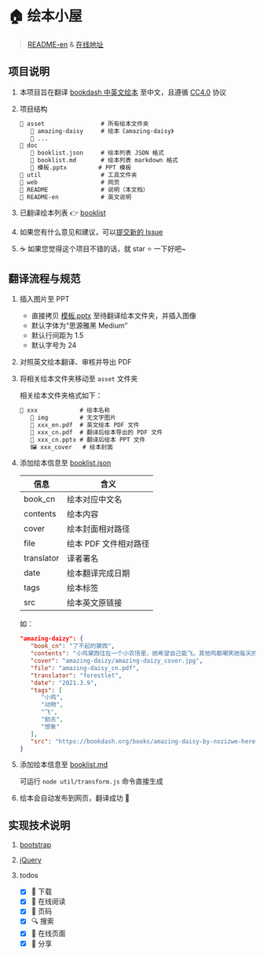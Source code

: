 # 🏠 绘本小屋

> [README-en](README-en.md) & [在线地址](https://forestlet.github.io/bookdash-cn)

## 项目说明

1. 本项目旨在翻译 [bookdash 中英文绘本](https://bookdash.org/books/?languages=en) 至中文，且遵循 [CC4.0](https://creativecommons.org/licenses/by/4.0/) 协议

2. 项目结构

   ```txt
   📂 asset                # 所有绘本文件夹
      📂 amazing-daisy     # 绘本《amazing-daisy》
      📂 ...
   📂 doc
      📄 booklist.json     # 绘本列表 JSON 格式
      📄 booklist.md       # 绘本列表 markdown 格式
      📄 模板.pptx         # PPT 模板
   📂 util                 # 工具文件夹
   📂 web                  # 网页
   📝 README               # 说明（本文档）
   📝 README-en            # 英文说明
   ```

3. 已翻译绘本列表 👉 [booklist](doc/booklist.md)

4. 如果您有什么意见和建议，可以[提交新的 Issue](https://github.com/forestlet/bookdash-cn/issues/new)

5. ☕ 如果您觉得这个项目不错的话，就 star ⭐ 一下好吧~

## 翻译流程与规范

1. 插入图片至 PPT

   - 直接拷贝 [模板.pptx](doc/模板.pptx) 至待翻译绘本文件夹，并插入图像
   - 默认字体为“思源雅黑 Medium”
   - 默认行间距为 1.5
   - 默认字号为 24

2. 对照英文绘本翻译、审核并导出 PDF

3. 将相关绘本文件夹移动至 `asset` 文件夹

   相关绘本文件夹格式如下：

   ```txt
   📂 xxx            # 绘本名称
      📂 img         # 无文字图片
      📄 xxx_en.pdf  # 英文绘本 PDF 文件
      📄 xxx_cn.pdf  # 翻译后绘本导出的 PDF 文件
      📃 xxx_cn.pptx # 翻译后绘本 PPT 文件
      🖼️ xxx_cover   # 绘本封面
   ```

4. 添加绘本信息至 [booklist.json](doc/booklist.json)

   | 信息       | 含义                  |
   | ---------- | --------------------- |
   | book_cn    | 绘本对应中文名        |
   | contents   | 绘本内容              |
   | cover      | 绘本封面相对路径      |
   | file       | 绘本 PDF 文件相对路径 |
   | translator | 译者署名              |
   | date       | 绘本翻译完成日期      |
   | tags       | 绘本标签              |
   | src        | 绘本英文原链接        |

   如：

   ```json
   "amazing-daizy": {
      "book_cn": "了不起的黛西",
      "contents": "小鸡黛西住在一个小农场里，她希望自己能飞。其他鸡都嘲笑她每天的飞行练习。但有一天，惊人的事情发生了……",
      "cover": "amazing-daizy/amazing-daizy_cover.jpg",
      "file": "amazing-daisy_cn.pdf",
      "translator": "forestlet",
      "date": "2021.3.9",
      "tags": [
         "小鸡",
         "动物",
         "飞",
         "励志",
         "想象"
      ],
      "src": "https://bookdash.org/books/amazing-daisy-by-nozizwe-herero-siya-masuku-and-leona-ingram/"
   }
   ```

5. 添加绘本信息至 [booklist.md](doc/booklist.md)

   可运行 `node util/transform.js` 命令直接生成

6. 绘本会自动发布到网页，翻译成功 🚀

## 实现技术说明

1. [bootstrap](https://getbootstrap.com/)

2. [jQuery](https://jquery.com/)

3. todos

   - [x] 💾 下载
   - [x] 🤲 在线阅读
   - [x] 📖 页码
   - [x] 🔍 搜索
   - [x] 🚀 在线页面
   - [x] 🤗 分享
